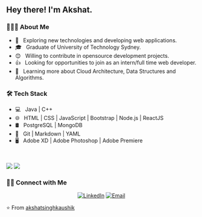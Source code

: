 <h2> Hey there! I'm Akshat.</h2>

<h3> 👨🏻‍💻 About Me </h3>

- 🤔 &nbsp; Exploring new technologies and developing web applications.
- 🎓 &nbsp; Graduate of University of Technology Sydney.
- 😊 &nbsp; Willing to contribute in opensource development projects.
- 👍 &nbsp; Looking for opportunities to join as an intern/full time web developer.
- 🌱 &nbsp; Learning more about Cloud Architecture, Data Structures and Algorithms.

<h3>🛠 Tech Stack</h3>

- 💻 &nbsp; Java | C++ 
- 🌐 &nbsp; HTML | CSS | JavaScript | Bootstrap | Node.js | ReactJS
- 🛢 &nbsp;  PostgreSQL | MongoDB
- 🔧 &nbsp; Git | Markdown | YAML
- 🖥 &nbsp; Adobe XD | Adobe Photoshop | Adobe Premiere

<br/>

<p>
  <img src = "https://github-readme-stats.vercel.app/api?username=akshatsinghkaushik&show_icons=true&theme=radical&line_height=27">
  <img src = "https://github-readme-stats.vercel.app/api/top-langs/?username=akshatsinghkaushik&hide=cpp,c,css,html&theme=tokyonight">
</p>

<h3> 🤝🏻 Connect with Me </h3>

<p align="center">
<a href="https://www.linkedin.com/in/a-s-kaushik/"><img alt="LinkedIn" src="https://img.shields.io/badge/LinkedIn-Akshat%20Singh%20Kaushik-blue?style=flat-square&logo=linkedin"></a>
<a href="mailto:akshatsinghkaushik@gmail.com"><img alt="Email" src="https://img.shields.io/badge/Email-akshatsinghkaushik@gmail.com-blue?style=flat-square&logo=gmail"></a>
</p>

⭐️ From [akshatsinghkaushik](https://github.com/akshatsinghkaushik)
